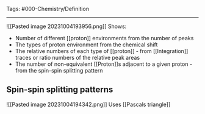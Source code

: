 Tags: #000-Chemistry/Definition 

---
![[Pasted image 20231004193956.png]]
Shows:
- Number of different [[proton]] environments from the number of peaks
- The types of proton environment from the chemical shift
- The relative numbers of each type of [[proton]] - from [[Integration]] traces or ratio numbers of the relative peak areas
- The number of non-equivalent [[Proton]]s adjacent to a given proton - from the spin-spin splitting pattern

## Spin-spin splitting patterns
![[Pasted image 20231004194342.png]]
Uses [[Pascals triangle]]
